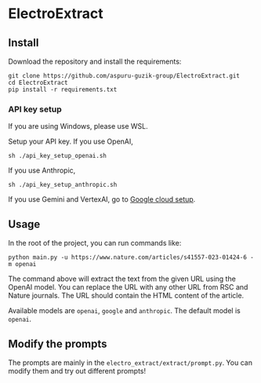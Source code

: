 # ElectroExtract

## Install

Download the repository and install the requirements:
```shell
git clone https://github.com/aspuru-guzik-group/ElectroExtract.git
cd ElectroExtract
pip install -r requirements.txt
```

### API key setup

If you are using Windows, please use WSL.

Setup your API key. If you use OpenAI,
```shell
sh ./api_key_setup_openai.sh
```
If you use Anthropic,
```shell
sh ./api_key_setup_anthropic.sh
```
If you use Gemini and VertexAI, go to [Google cloud setup](https://cloud.google.com/vertex-ai/docs/generative-ai/multimodal/sdk-for-gemini/gemini-sdk-overview?hl=en).

## Usage

In the root of the project, you can run commands like:
```shell
python main.py -u https://www.nature.com/articles/s41557-023-01424-6 -m openai
```
The command above will extract the text from the given URL using the OpenAI model. You can replace the URL with any other URL from RSC and Nature journals. The URL should contain the HTML content of the article.

Available models are `openai`, `google` and `anthropic`. The default model is `openai`.


## Modify the prompts

The prompts are mainly in the `electro_extract/extract/prompt.py`. You can modify them and try out different prompts!
